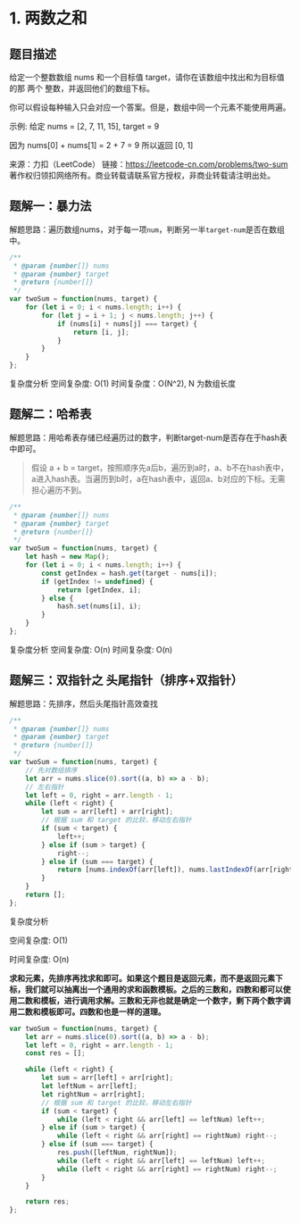 # 1. 两数之和

## 题目描述

给定一个整数数组 nums 和一个目标值 target，请你在该数组中找出和为目标值的那 两个 整数，并返回他们的数组下标。

你可以假设每种输入只会对应一个答案。但是，数组中同一个元素不能使用两遍。

示例:
给定 nums = [2, 7, 11, 15], target = 9

因为 nums[0] + nums[1] = 2 + 7 = 9
所以返回 [0, 1]

来源：力扣（LeetCode）
链接：https://leetcode-cn.com/problems/two-sum
著作权归领扣网络所有。商业转载请联系官方授权，非商业转载请注明出处。

## 题解一：暴力法

解题思路：遍历数组nums，对于每一项```num```，判断另一半```target-num```是否在数组中。

```js
/**
 * @param {number[]} nums
 * @param {number} target
 * @return {number[]}
 */
var twoSum = function(nums, target) {
    for (let i = 0; i < nums.length; i++) {
        for (let j = i + 1; j < nums.length; j++) {
            if (nums[i] + nums[j] === target) {
                return [i, j];
            }
        }
    }
};
```

复杂度分析
空间复杂度: O(1)
时间复杂度：O(N^2), N 为数组长度

## 题解二：哈希表

解题思路：用哈希表存储已经遍历过的数字，判断target-num是否存在于hash表中即可。

> 假设 a + b = target，按照顺序先a后b，遍历到a时，a、b不在hash表中，a进入hash表。当遍历到b时，a在hash表中，返回a、b对应的下标。无需担心遍历不到。

```js
/**
 * @param {number[]} nums
 * @param {number} target
 * @return {number[]}
 */
var twoSum = function(nums, target) {
    let hash = new Map();
    for (let i = 0; i < nums.length; i++) {
        const getIndex = hash.get(target - nums[i]);
        if (getIndex != undefined) {
            return [getIndex, i];
        } else {
            hash.set(nums[i], i);
        }
    }
};
```

复杂度分析
空间复杂度: O(n)
时间复杂度: O(n)

## 题解三：双指针之 头尾指针（排序+双指针）

解题思路：先排序，然后头尾指针高效查找

```js
/**
 * @param {number[]} nums
 * @param {number} target
 * @return {number[]}
 */
var twoSum = function(nums, target) {
    // 先对数组排序
    let arr = nums.slice(0).sort((a, b) => a - b);
    // 左右指针
    let left = 0, right = arr.length - 1;
    while (left < right) {
        let sum = arr[left] + arr[right];
        // 根据 sum 和 target 的比较，移动左右指针
        if (sum < target) {
            left++;
        } else if (sum > target) {
            right--;
        } else if (sum === target) {
            return [nums.indexOf(arr[left]), nums.lastIndexOf(arr[right])]; // 防止[3,3] 6 这种情况
        }
    }
    return [];
};
```

复杂度分析

空间复杂度: O(1)

时间复杂度: O(n)

**求和元素，先排序再找求和即可。如果这个题目是返回元素，而不是返回元素下标，我们就可以抽离出一个通用的求和函数模板。之后的三数和，四数和都可以使用二数和模板，进行调用求解。三数和无非也就是确定一个数字，剩下两个数字调用二数和模板即可。四数和也是一样的道理。**

```js
var twoSum = function(nums, target) {
    let arr = nums.slice(0).sort((a, b) => a - b);
    let left = 0, right = arr.length - 1;
    const res = [];

    while (left < right) {
        let sum = arr[left] + arr[right];
        let leftNum = arr[left];
        let rightNum = arr[right];
        // 根据 sum 和 target 的比较，移动左右指针
        if (sum < target) {
            while (left < right && arr[left] == leftNum) left++;
        } else if (sum > target) {
            while (left < right && arr[right] == rightNum) right--;
        } else if (sum === target) {
            res.push([leftNum, rightNum]);
            while (left < right && arr[left] == leftNum) left++;
            while (left < right && arr[right] == rightNum) right--;
        }
    }

    return res;
};
```